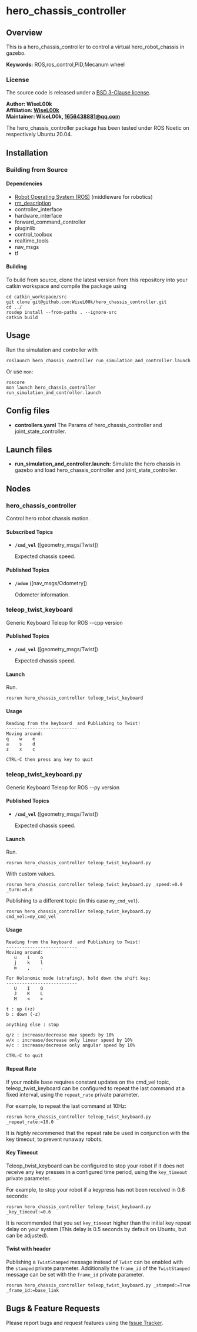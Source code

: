 # hero_chassis_controller

## Overview

This is a hero_chassis_controller to control a virtual hero_robot_chassis in gazebo.

**Keywords:** ROS,ros_control,PID,Mecanum wheel

### License

The source code is released under a [BSD 3-Clause license](LICENSE).

**Author: WiseL00k<br />
Affiliation: [WiseL00k](https://github.com/WiseL00k)<br />
Maintainer: WiseL00k, 1656438881@qq.com**

The hero_chassis_controller package has been tested under ROS Noetic on respectively Ubuntu 20.04.

## Installation

### Building from Source

#### Dependencies

- [Robot Operating System (ROS)](http://wiki.ros.org) (middleware for robotics)
- [rm_description](https://github.com/YoujianWu/rm_description_for_task.git)
- controller_interface
- hardware_interface
- forward_command_controller
- pluginlib
- control_toolbox
- realtime_tools
- nav_msgs
- tf

#### Building

To build from source, clone the latest version from this repository into your catkin workspace and compile the package
using

	cd catkin_workspace/src
	git clone git@github.com:WiseL00k/hero_chassis_controller.git
	cd ../
	rosdep install --from-paths . --ignore-src
	catkin build

## Usage

Run the simulation and controller with

	roslaunch hero_chassis_controller run_simulation_and_controller.launch

Or use `mon`:

```
roscore
mon launch hero_chassis_controller run_simulation_and_controller.launch
```

## Config files

* **controllers.yaml** The Params of hero_chassis_controller and joint_state_controller.

## Launch files

* **run_simulation_and_controller.launch:** Simulate the hero chassis in gazebo and load hero_chassis_controller and
  joint_state_controller.

## Nodes

### hero_chassis_controller

Control hero robot chassis motion.

#### Subscribed Topics

* **`/cmd_vel`** ([geometry_msgs/Twist])

  Expected chassis speed.

#### Published Topics

- **`/odom`** ([nav_msgs/Odometry])

	Odometer information.
	
	

### teleop_twist_keyboard

Generic Keyboard Teleop for ROS --cpp version

#### Published Topics

- **`/cmd_vel`** ([geometry_msgs/Twist])

	Expected chassis speed.

#### Launch

Run.

```
rosrun hero_chassis_controller teleop_twist_keyboard
```

#### Usage

```
Reading from the keyboard  and Publishing to Twist!
---------------------------
Moving around:
q    w    e
a    s    d
z    x    c

CTRL-C then press any key to quit
```



### teleop_twist_keyboard.py

Generic Keyboard Teleop for ROS --py version

#### Published Topics

- **`/cmd_vel`** ([geometry_msgs/Twist])

  Expected chassis speed.

#### Launch

Run.

```
rosrun hero_chassis_controller teleop_twist_keyboard.py
```

With custom values.

```
rosrun hero_chassis_controller teleop_twist_keyboard.py _speed:=0.9 _turn:=0.8
```

Publishing to a different topic (in this case `my_cmd_vel`).

```
rosrun hero_chassis_controller teleop_twist_keyboard.py cmd_vel:=my_cmd_vel
```

#### Usage

```
Reading from the keyboard  and Publishing to Twist!
---------------------------
Moving around:
   u    i    o
   j    k    l
   m    ,    .

For Holonomic mode (strafing), hold down the shift key:
---------------------------
   U    I    O
   J    K    L
   M    <    >

t : up (+z)
b : down (-z)

anything else : stop

q/z : increase/decrease max speeds by 10%
w/x : increase/decrease only linear speed by 10%
e/c : increase/decrease only angular speed by 10%

CTRL-C to quit
```

#### Repeat Rate

If your mobile base requires constant updates on the cmd\_vel topic, teleop\_twist\_keyboard can be configured to repeat
the last command at a fixed interval, using the `repeat_rate` private parameter.

For example, to repeat the last command at 10Hz:

```
rosrun hero_chassis_controller teleop_twist_keyboard.py _repeat_rate:=10.0
```

It is _highly_ recommened that the repeat rate be used in conjunction with the key timeout, to prevent runaway robots.

#### Key Timeout

Teleop\_twist\_keyboard can be configured to stop your robot if it does not receive any key presses in a configured time
period, using the `key_timeout` private parameter.

For example, to stop your robot if a keypress has not been received in 0.6 seconds:

```
rosrun hero_chassis_controller teleop_twist_keyboard.py _key_timeout:=0.6
```

It is recommended that you set `key_timeout` higher than the initial key repeat delay on your system (This delay is 0.5
seconds by default on Ubuntu, but can be adjusted).

#### Twist with header

Publishing a `TwistStamped` message instead of `Twist` can be enabled with the `stamped` private parameter. Additionally
the `frame_id` of the `TwistStamped` message can be set with the `frame_id` private parameter.

```
rosrun hero_chassis_controller teleop_twist_keyboard.py _stamped:=True _frame_id:=base_link
```

## Bugs & Feature Requests

Please report bugs and request features using the [Issue Tracker](https://github.com/gdut-dynamic-x/rm_template/issues).


[ROS]: http://www.ros.org

[rviz]: http://wiki.ros.org/rviz

[Eigen]: http://eigen.tuxfamily.org

